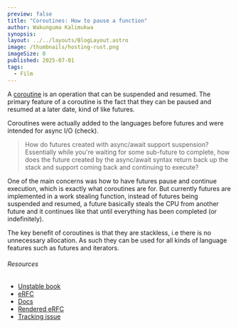 ```yaml
---
preview: false
title: "Coroutines: How to pause a function"
author: Wakunguma Kalimukwa
synopsis: 
layout: ../../layouts/BlogLayout.astro
image: /thumbnails/hosting-rust.png
imageSize: 0
published: 2025-07-01
tags:
  - Film
---
```

A [coroutine](https://en.wikipedia.org/wiki/Coroutine) is an operation that can be suspended and resumed. The primary feature of a coroutine is the fact that they can be paused and resumed at a later date, kind of like futures.

Coroutines were actually added to the languages before futures and were intended for async I/O (check). 

>How do futures created with async/await support suspension? Essentially while you're waiting for some sub-future to complete, how does the future created by the async/await syntax return back up the stack and support coming back and continuing to execute?

One of the main concerns was how to have futures pause and continue execution, which is exactly what coroutines are for. But currently futures are implemented in a work stealing function, instead of futures being suspended and resumed, a future basically steals the CPU from another future and it continues like that until everything has been completed (or indefinitely).

The key benefit of coroutines is that they are stackless, i.e there is no unnecessary allocation. As such they can be used for all kinds of language features such as futures and iterators.

###### Resources
- [Unstable book](https://doc.rust-lang.org/beta/unstable-book/language-features/coroutines.html)
- [eRFC](https://github.com/rust-lang/rfcs/pull/2033)
- [Docs](https://doc.rust-lang.org/std/ops/trait.Coroutine.html)
- [Rendered eRFC](https://github.com/rust-lang/rfcs/blob/master/text/2033-experimental-coroutines.md)
- [Tracking issue](https://github.com/rust-lang/rust/issues/43122)
